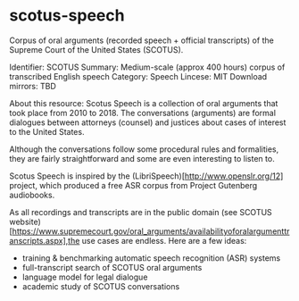 # scotus-speech
Corpus of oral arguments (recorded speech + official transcripts) of the Supreme Court of the United States (SCOTUS).

Identifier: SCOTUS
Summary: Medium-scale (approx 400 hours) corpus of transcribed English speech 
Category: Speech
Lincese: MIT
Download mirrors: TBD

About this resource:
Scotus Speech is a collection of oral arguments that took place from 2010 to 2018. The conversations (arguments) are formal dialogues between attorneys (counsel) and justices about cases of interest to the United States.

Although the conversations follow some procedural rules and formalities, they are fairly straightforward and some are even interesting to listen to.

Scotus Speech is inspired by the (LibriSpeech)[http://www.openslr.org/12] project, which produced a free ASR corpus from Project Gutenberg audiobooks.

As all recordings and transcripts are in the public domain (see SCOTUS website)[https://www.supremecourt.gov/oral_arguments/availabilityoforalargumenttranscripts.aspx],the use cases are endless. Here are a few ideas:

- training & benchmarking automatic speech recognition (ASR) systems
- full-transcript search of SCOTUS oral arguments
- language model for legal dialogue
- academic study of SCOTUS conversations
